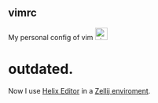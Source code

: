 ## vimrc
My personal config of vim 
[<img alt="vim" width="25" height="25" src="https://upload.wikimedia.org/wikipedia/commons/9/9f/Vimlogo.svg"/>](https://www.vim.org/)

# outdated.
Now I use [Helix Editor](https://helix-editor.com/) in a [Zellij enviroment](https://zellij.dev/).
